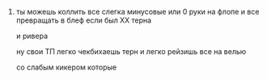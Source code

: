 1. ты можешь коллить все слегка минусовые или 0 руки на флопе и все превращать в блеф если был ХХ терна

    и ривера

    ну свои ТП легко чекбихаешь терн и легко рейзишь все на велью

    со слабым кикером которые